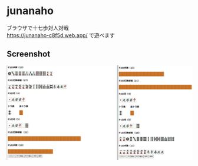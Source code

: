 # junanaho
ブラウザで十七歩対人対戦  
https://junanaho-c8f5d.web.app/ で遊べます

## Screenshot
![junanaho](https://github.com/claw88/junanaho/blob/screenshot/screenshot1.png)
